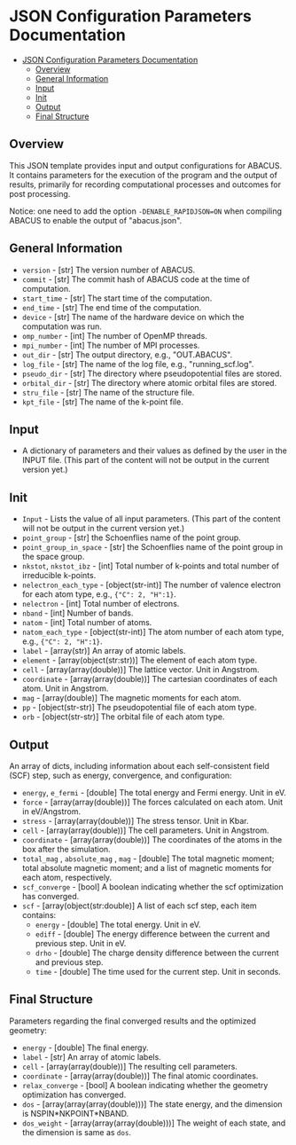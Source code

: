 # JSON Configuration Parameters Documentation

- [JSON Configuration Parameters Documentation](#json-configuration-parameters-documentation)
  - [Overview](#overview)
  - [General Information](#general-information)
  - [Input](#input)
  - [Init](#init)
  - [Output](#output)
  - [Final Structure](#final-structure)

## Overview

This JSON template provides input and output configurations for ABACUS. It contains parameters for the execution of the program and the output of results, primarily for recording computational processes and outcomes for post processing. 

Notice: one need to add the option `-DENABLE_RAPIDJSON=ON` when compiling ABACUS to enable the output of "abacus.json".


## General Information

- `version` - [str] The version number of ABACUS.
- `commit` - [str] The commit hash of ABACUS code at the time of computation.
- `start_time` - [str] The start time of the computation.
- `end_time` - [str] The end time of the computation.
- `device` - [str] The name of the hardware device on which the computation was run.
- `omp_number` - [int] The number of OpenMP threads.
- `mpi_number` - [int] The number of MPI processes.
- `out_dir` - [str] The output directory, e.g., "OUT.ABACUS".
- `log_file` - [str] The name of the log file, e.g., "running_scf.log".
- `pseudo_dir` - [str] The directory where pseudopotential files are stored.
- `orbital_dir` - [str] The directory where atomic orbital files are stored.
- `stru_file` - [str] The name of the structure file.
- `kpt_file` - [str] The name of the k-point file.

## Input
- A dictionary of parameters and their values as defined by the user in the INPUT file. (This part of the content will not be output in the current version yet.)


## Init


- `Input` - Lists the value of all input parameters. (This part of the content will not be output in the current version yet.)
- `point_group` - [str] the Schoenflies name of the point group.
- `point_group_in_space` - [str] the Schoenflies name of the point group in the space group.
- `nkstot`, `nkstot_ibz` - [int] Total number of k-points and total number of irreducible k-points.
- `nelectron_each_type` - [object(str-int)] The number of valence electron for each atom type, e.g., `{"C": 2, "H":1}`.
- `nelectron` - [int] Total number of electrons.
- `nband` - [int] Number of bands.
- `natom` - [int] Total number of atoms.
- `natom_each_type` - [object(str-int)] The atom number of each atom type, e.g., `{"C": 2, "H":1}`.
- `label` - [array(str)] An array of atomic labels.
- `element` - [array(object(str:str))] The element of each atom type.
- `cell` - [array(array(double))] The lattice vector. Unit in Angstrom.
- `coordinate` - [array(array(double))] The cartesian coordinates of each atom. Unit in Angstrom.
- `mag` - [array(double)] The magnetic moments for each atom. 
- `pp` - [object(str-str)] The pseudopotential file of each atom type.
- `orb` - [object(str-str)] The orbital file of each atom type.


## Output

An array of dicts, including information about each self-consistent field (SCF) step, such as energy, convergence, and configuration:

- `energy`, `e_fermi` - [double] The total energy and Fermi energy. Unit in eV.
- `force` -  [array(array(double))] The forces calculated on each atom. Unit in eV/Angstrom.
- `stress` - [array(array(double))] The stress tensor. Unit in Kbar.
- `cell` - [array(array(double))] The cell parameters. Unit in Angstrom.
- `coordinate` - [array(array(double))] The coordinates of the atoms in the box after the simulation.
- `total_mag` , `absolute_mag` , `mag` - [double] The total magnetic moment; total absolute magnetic moment; and a list of magnetic moments for each atom, respectively.
- `scf_converge` - [bool] A boolean indicating whether the scf optimization has converged.
- `scf` - [array(object(str:double)] A list of each scf step, each item contains:
  - `energy` - [double] The total energy. Unit in eV. 
  - `ediff` - [double] The energy difference between the current and previous step. Unit in eV.
  - `drho` - [double] The charge density difference between the current and previous step.
  - `time` - [double] The time used for the current step. Unit in seconds.

## Final Structure
Parameters regarding the final converged results and the optimized geometry:

- `energy` - [double] The final energy.
- `label` - [str] An array of atomic labels.
- `cell` - [array(array(double))] The resulting cell parameters.
- `coordinate` - [array(array(double))] The final atomic coordinates.
- `relax_converge` - [bool] A boolean indicating whether the geometry optimization has converged.
- `dos` - [array(array(array(double)))] The state energy, and the dimension is NSPIN\*NKPOINT\*NBAND. 
- `dos_weight` - [array(array(array(double)))] The weight of each state, and the dimension is same as `dos`.